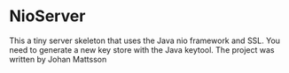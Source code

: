 # NioServer

This a tiny server skeleton that uses the Java nio framework and SSL. You need to generate a new key store with the Java keytool.
The project was written by Johan Mattsson
